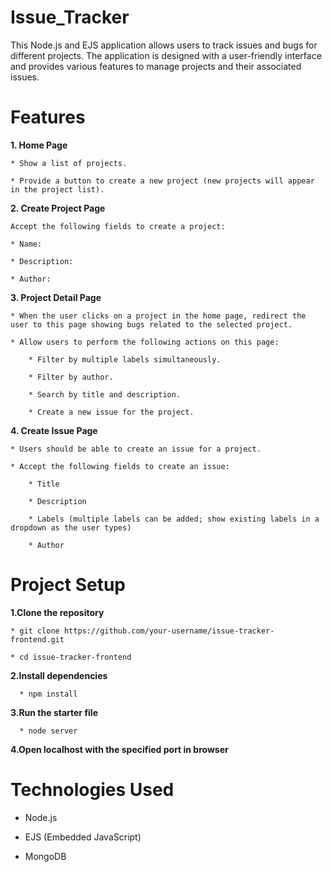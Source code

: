 # Issue_Tracker
This Node.js and EJS application allows users to track issues and bugs for different projects. The application is designed with a user-friendly interface and provides various features to manage projects and their associated issues.

# Features
**1. Home Page**

    * Show a list of projects.
    
    * Provide a button to create a new project (new projects will appear in the project list).

**2. Create Project Page**

    Accept the following fields to create a project:
    
    * Name:
    
    * Description:
    
    * Author:

**3. Project Detail Page**

    * When the user clicks on a project in the home page, redirect the user to this page showing bugs related to the selected project.
    
    * Allow users to perform the following actions on this page:
    
        * Filter by multiple labels simultaneously.
        
        * Filter by author.
        
        * Search by title and description.

        * Create a new issue for the project.
        
**4. Create Issue Page**

    * Users should be able to create an issue for a project.
    
    * Accept the following fields to create an issue:
    
        * Title
        
        * Description
        
        * Labels (multiple labels can be added; show existing labels in a dropdown as the user types)
        
        * Author

# Project Setup
**1.Clone the repository**

    * git clone https://github.com/your-username/issue-tracker-frontend.git
    
    * cd issue-tracker-frontend

  **2.Install dependencies**

      * npm install

  **3.Run the starter file**
  
      * node server
      
  **4.Open localhost with the specified port in browser**

# Technologies Used

  * Node.js

  * EJS (Embedded JavaScript)
    
  * MongoDB

